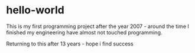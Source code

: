 # hello-world

This is my first programming project after the year 2007 - around the time I finished my engineering have almost not touched programming.

Returning to this after 13 years - hope i find success 
